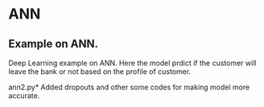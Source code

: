 # ANN
Example on ANN.
--------------
Deep Learning example on ANN. Here the model prdict if the customer will leave the bank or not based on the profile of customer.

ann2.py* 
Added dropouts and other some codes for making model more accurate.
